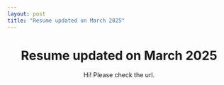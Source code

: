 ```yaml
--- 
layout: post
title: "Resume updated on March 2025"
---
```

# <center> Resume updated on March 2025 </center>

<center>Hi! Please check the url.</center>


<object data="{{ https://github.com/jlee400/jlee400.github.io/blob/master/assets/JuhyunResumeinLaTex.pdf }}" width="1000" height="1000" type='application/pdf'/>
